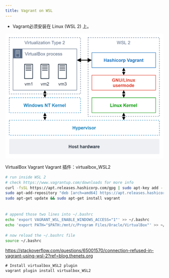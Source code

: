 ```yaml
---
title: Vagrant on WSL
---
```


- Vagrant必须安装在 Linux (WSL 2) 上。

![1683092051182](image/vagrantonWSL/1683092051182.png "Vagrant + VirtualBox 通讯图")

VirtualBox 
Vagrant 
Vagrant 插件：virtualbox_WSL2

```bash
# run inside WSL 2
# check https://www.vagrantup.com/downloads for more info
curl -fsSL https://apt.releases.hashicorp.com/gpg | sudo apt-key add -
sudo apt-add-repository "deb [arch=amd64] https://apt.releases.hashicorp.com $(lsb_release -cs) main"
sudo apt-get update && sudo apt-get install vagrant


# append those two lines into ~/.bashrc
echo 'export VAGRANT_WSL_ENABLE_WINDOWS_ACCESS="1"' >> ~/.bashrc
echo 'export PATH="$PATH:/mnt/c/Program Files/Oracle/VirtualBox"' >> ~/.bashrc

# now reload the ~/.bashrc file
source ~/.bashrc
```


https://stackoverflow.com/questions/65001570/connection-refused-in-vagrant-using-wsl-2?ref=blog.thenets.org
```
# Install virtualbox_WSL2 plugin
vagrant plugin install virtualbox_WSL2
```